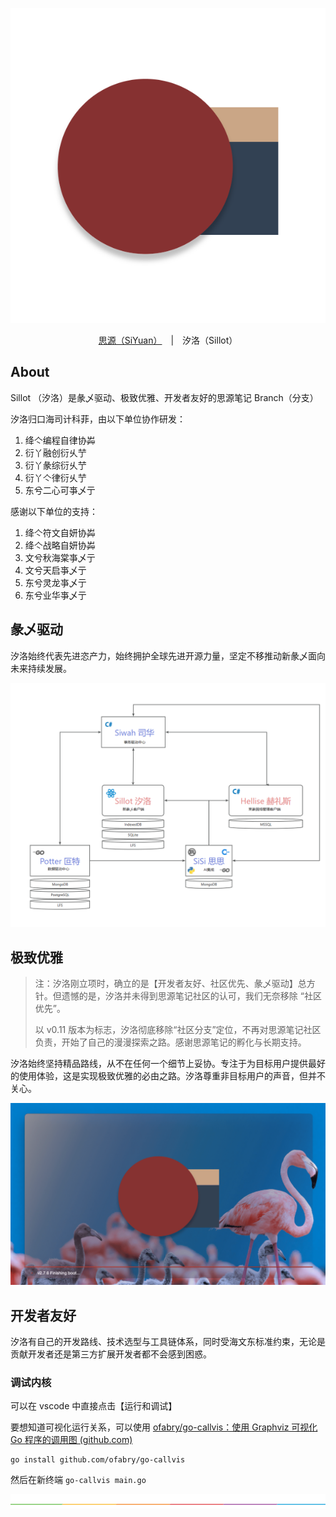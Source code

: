 <p align="center">
<img alt="Sillot" src="./app/stage/icon.png">
</p>

<p align="center">
<a href="README_zh_CN.md">思源（SiYuan）</a> | 汐洛（Sillot）

</p>

## About

Sillot （汐洛）是彖乄驱动、极致优雅、开发者友好的思源笔记 Branch（分支）

汐洛归口海司计科菲，由以下单位协作研发：

1. 绛亽编程自律协芔
2. 衍丫融创衍乆艼
3. 衍丫彖综衍乆艼
4. 衍丫亽律衍乆艼
5. 东兮二心可亊乄亍

感谢以下单位的支持：

1. 绛亽符文自妍协芔
2. 绛亽战略自妍协芔
3. 文兮秋海棠亊乄亍
4. 文兮天启亊乄亍
5. 东兮灵龙亊乄亍
6. 东兮业华亊乄亍

## 彖乄驱动

汐洛始终代表先进恣产力，始终拥护全球先进开源力量，坚定不移推动新彖乄面向未来持续发展。

<p align="center">
<img alt="framework" src="./screenshots/sillot/framework.png">
</p>

## 极致优雅

> 注：汐洛刚立项时，确立的是【开发者友好、社区优先、彖乄驱动】总方针。但遗憾的是，汐洛并未得到思源笔记社区的认可，我们无奈移除 “社区优先”。
>
> 以 v0.11 版本为标志，汐洛彻底移除“社区分支”定位，不再对思源笔记社区负责，开始了自己的漫漫探索之路。感谢思源笔记的孵化与长期支持。

汐洛始终坚持精品路线，从不在任何一个细节上妥协。专注于为目标用户提供最好的使用体验，这是实现极致优雅的必由之路。汐洛尊重非目标用户的声音，但并不关心。

<p align="center">
<img alt="framework" src="./screenshots/sillot/booting1.png">
</p>

## 开发者友好

汐洛有自己的开发路线、技术选型与工具链体系，同时受海文东标准约束，无论是贡献开发者还是第三方扩展开发者都不会感到困惑。


### 调试内核

可以在 vscode 中直接点击【运行和调试】

要想知道可视化运行关系，可以使用 [ofabry/go-callvis：使用 Graphviz 可视化 Go 程序的调用图 (github.com)](https://github.com/ofabry/go-callvis)

```
go install github.com/ofabry/go-callvis
```

然后在新终端 `go-callvis main.go`

<p align="center">
<img alt="split" src="./.github/split.png">
</p>
